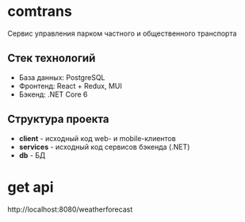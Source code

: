 # comtrans
Сервис управления парком частного и общественного транспорта

## Стек технологий

- База данных: PostgreSQL
- Фронтенд: React + Redux, MUI
- Бэкенд: .NET Core 6

## Структура проекта

- **client** - исходный код web- и mobile-клиентов
- **services** - исходный код сервисов бэкенда (.NET)
- **db** - БД

# get api
http://localhost:8080/weatherforecast
